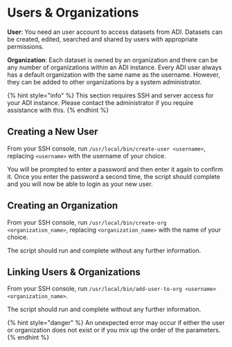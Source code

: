 # Users & Organizations

**User**: You need an user account to access datasets from ADI. Datasets can be created, edited, searched and shared by users with appropriate permissions.

**Organization**: Each dataset is owned by an organization and there can be any number of organizations within an ADI instance. Every ADI user always has a default organization with the same name as the username. However, they can be added to other organizations by a system administrator. 



{% hint style="info" %}
This section requires SSH and server access for your ADI instance. Please contact the administrator if you require assistance with this.
{% endhint %}

## Creating a New User

From your SSH console, run `/usr/local/bin/create-user <username>`, replacing `<username>` with the username of your choice.

You will be prompted to enter a password and then enter it again to confirm it. Once you enter the password a second time, the script should complete and you will now be able to login as your new user.

## Creating an Organization

From your SSH console, run `/usr/local/bin/create-org <organization_name>`, replacing `<organization_name>` with the name of your choice.

The script should run and complete without any further information.

## Linking Users & Organizations

From your SSH console, run `/usr/local/bin/add-user-to-org <username> <organization_name>`. 

The script should run and complete without any further information.

{% hint style="danger" %}
An unexpected error may occur if either the user or organization does not exist or if you mix up the order of the parameters.
{% endhint %}